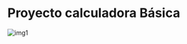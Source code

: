 # Proyecto calculadora Básica
![img1](https://user-images.githubusercontent.com/102753375/221033571-08f0ec2d-a143-40a6-83a9-ea0c1cd388ed.jpg)
